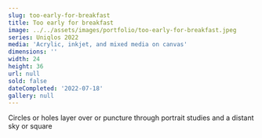 ```yaml
---
slug: too-early-for-breakfast
title: Too early for breakfast
image: ../../assets/images/portfolio/too-early-for-breakfast.jpeg
series: Uniqlos 2022
media: 'Acrylic, inkjet, and mixed media on canvas'
dimensions: ''
width: 24
height: 36
url: null
sold: false
dateCompleted: '2022-07-18'
gallery: null
---
```

Circles or holes layer over or puncture through portrait studies and a distant sky or square

